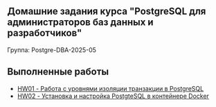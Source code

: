 ## Домашние задания курса "PostgreSQL для администраторов баз данных и разработчиков"
Группа: Postgre-DBA-2025-05

## Выполненные работы
* [HW01 - Работа с уровнями изоляции транзакции в PostgreSQL](hw1-isolation/)
* [HW02 - Установка и настройка PostgteSQL в контейнере Docker](hw2-install-on-docker)
